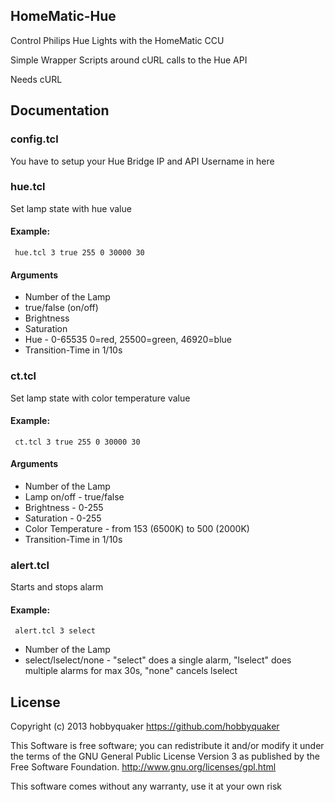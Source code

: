 ## HomeMatic-Hue

Control Philips Hue Lights with the HomeMatic CCU

Simple Wrapper Scripts around cURL calls to the Hue API

Needs cURL

## Documentation

### config.tcl

You have to setup your Hue Bridge IP and API Username in here

### hue.tcl

Set lamp state with hue value

#### Example:

     hue.tcl 3 true 255 0 30000 30

#### Arguments

* Number of the Lamp
* true/false (on/off)
* Brightness
* Saturation
* Hue - 0-65535 0=red, 25500=green, 46920=blue
* Transition-Time in 1/10s

### ct.tcl

Set lamp state with color temperature value

#### Example:

     ct.tcl 3 true 255 0 30000 30

#### Arguments

* Number of the Lamp
* Lamp on/off - true/false
* Brightness - 0-255
* Saturation - 0-255
* Color Temperature - from 153 (6500K) to 500 (2000K)
* Transition-Time in 1/10s


### alert.tcl

Starts and stops alarm

#### Example:

     alert.tcl 3 select

* Number of the Lamp
* select/lselect/none - "select" does a single alarm, "lselect" does multiple alarms for max 30s, "none" cancels lselect


## License

Copyright (c) 2013 hobbyquaker https://github.com/hobbyquaker

This Software is free software; you can redistribute it and/or
modify it under the terms of the GNU General Public License
Version 3 as published by the Free Software Foundation.
http://www.gnu.org/licenses/gpl.html

This software comes without any warranty, use it at your own risk
